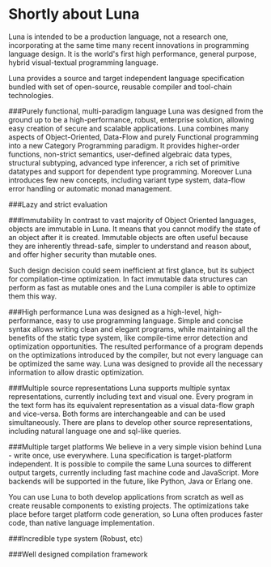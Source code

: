 # Shortly about Luna

Luna is intended to be a production language, not a research one, incorporating at the same time many recent innovations in programming language design. It is the world's first high performance, general purpose, hybrid visual-textual programming language. 

Luna provides a source and target independent language specification bundled with set of open-source, reusable compiler and tool-chain technologies.

###Purely functional, multi-paradigm language
Luna was designed from the ground up to be a high-performance, robust, enterprise solution, allowing easy creation of secure and scalable applications. Luna combines many aspects of Object-Oriented, Data-Flow and purely Functional programming into a new Category Programming paradigm. It provides higher-order functions, non-strict semantics, user-defined algebraic data types, structural subtyping, advanced type inferencer, a rich set of primitive datatypes and support for dependent type programming. Moreover Luna introduces few new concepts, including variant type system, data-flow error handling or automatic monad management.

###Lazy and strict evaluation

###Immutability
In contrast to vast majority of Object Oriented languages, objects are immutable in Luna. It means that you cannot modify the state of an object after it is created. Immutable objects are often useful because they are inherently thread-safe, simpler to understand and reason about, and offer higher security than mutable ones.

Such design decision could seem inefficient at first glance, but its subject for compilation-time optimization. In fact immutable data structures can perform as fast as mutable ones and the Luna compiler is able to optimize them this way.

###High performance
Luna was designed as a high-level, high-performance, easy to use programming language. Simple and concise syntax allows writing clean and elegant programs, while maintaining all the benefits of the static type system, like compile-time error detection and optimization opportunities. The resulted performance of a program depends on the optimizations introduced by the compiler, but not every language can be optimized the same way. Luna was designed to provide all the necessary information to allow drastic optimization.

###Multiple source representations
Luna supports multiple syntax representations, currently including text and visual one. Every program in the text form has its equivalent representation as a visual data-flow graph and vice-versa. Both forms are interchangeable and can be used simultaneously. There are plans to develop other source representations, including natural language one and sql-like queries.

###Multiple target platforms
We believe in a very simple vision behind Luna - write once, use everywhere. Luna specification is target-platform independent. It is possible to compile the same Luna sources to different output targets, currently including fast machine code and JavaScript. More backends will be supported in the future, like Python, Java or Erlang one.

You can use Luna to both develop applications from scratch as well as create reusable components to existing projects. The optimizations take place before target platform code generation, so Luna often produces faster code, than native language implementation.

###Incredible type system (Robust, etc)

###Well designed compilation framework
